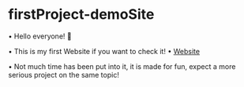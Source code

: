 # firstProject-demoSite
• Hello everyone! 👋

• This is my first Website if you want to check it!
• [Website](https://dinkicha.github.io/)

• Not much time has been put into it, it is made for fun, expect a more serious project on the same topic!
